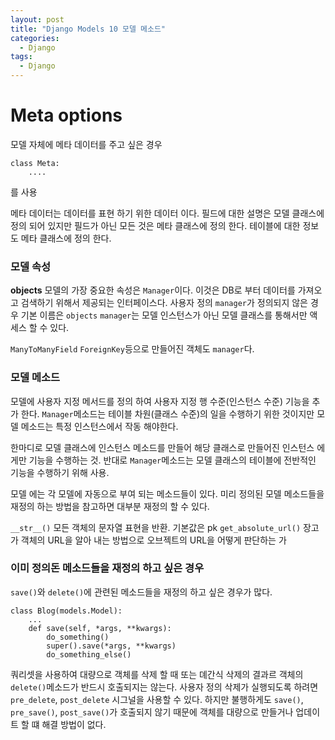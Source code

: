 ```yaml
---
layout: post
title: "Django Models 10 모델 메소드"
categories:
  - Django
tags:
  - Django
---
```


# Meta options
모델 자체에 메타 데이터를 주고 싶은 경우
```
class Meta:
    ....
```
를 사용

메타 데이터는 데이터를 표현 하기 위한 데이터 이다.
필드에 대한 설명은 모델 클래스에 정의 되어 있지만 필드가 아닌 모든 것은 메타 클래스에 정의 한다.
테이블에 대한 정보도 메타 클래스에 정의 한다. 

### 모델 속성
**objects**
모델의 가장 중요한 속성은 `Manager`이다. 이것은 DB로 부터 데이터를 가져오고 검색하기 위해서 제공되는 인터페이스다. 사용자 정의 `manager`가 정의되지 않은 경우 기본 이름은 `objects`
`manager`는 모델 인스턴스가 아닌 모델 클래스를 통해서만 액세스 할 수 있다.

`ManyToManyField` `ForeignKey`등으로 만들어진 객체도 `manager`다.

### 모델 메소드
모델에 사용자 지정 메서드를 정의 하여 사용자 지정 행 수준(인스턴스 수준) 기능을 추가 한다. `Manager`메소드는 테이블 차원(클래스 수준)의 일을 수행하기 위한 것이지만 모델 메소드는 특정 인스턴스에서 작동 해야한다.

한마디로 모델 클래스에 인스턴스 메소드를 만들어 해당 클래스로 만들어진 인스턴스 에게만 기능을 수행하는 것.
반대로 `Manager`메소드는 모델 클래스의 테이블에 전반적인 기능을 수행하기 위해 사용.

모델 에는 각 모델에 자동으로 부여 되는 메소드들이 있다. 미리 정의된 모델 메소드들을 재정의 하는 방법을 참고하면 대부분 재정의 할 수 있다.

`__str__()` 모든 객체의 문자열 표현을 반환. 기본값은 pk
`get_absolute_url()` 장고가 객체의 URL을 알아 내는 방법으로 오브젝트의 URL을 어떻게 판단하는 가

### 이미 정의돈 메소드들을 재정의 하고 싶은 경우
`save()`와 `delete()`에 관련된 메소드들을 재정의 하고 싶은 경우가 많다.
```
class Blog(models.Model):
    ...
    def save(self, *args, **kwargs):
        do_something()
        super().save(*args, **kwargs)
        do_something_else()        
```

쿼리셋을 사용하여 대량으로 객체를 삭제 할 때 또는 뎨간식 삭제의 결과르 객체의 `delete()`메소드가 반드시 호출되지는 않는다. 사용자 정의 삭제가 실행되도록 하려면 `pre_delete`, `post_delete` 시그널을 사용할 수 있다.
하지만 불행하게도 `save()`, `pre_save()`, `post_save()`가 호출되지 않기 때문에 객체를 대량으로 만들거나 업데이트 할 떄 해결 방법이 없다.
### 
